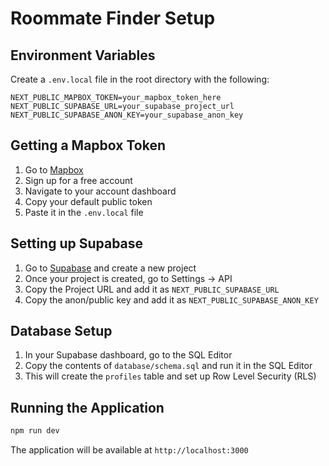 # Roommate Finder Setup

## Environment Variables

Create a `.env.local` file in the root directory with the following:

```
NEXT_PUBLIC_MAPBOX_TOKEN=your_mapbox_token_here
NEXT_PUBLIC_SUPABASE_URL=your_supabase_project_url
NEXT_PUBLIC_SUPABASE_ANON_KEY=your_supabase_anon_key
```

## Getting a Mapbox Token

1. Go to [Mapbox](https://www.mapbox.com/)
2. Sign up for a free account
3. Navigate to your account dashboard
4. Copy your default public token
5. Paste it in the `.env.local` file

## Setting up Supabase

1. Go to [Supabase](https://supabase.com/) and create a new project
2. Once your project is created, go to Settings → API
3. Copy the Project URL and add it as `NEXT_PUBLIC_SUPABASE_URL`
4. Copy the anon/public key and add it as `NEXT_PUBLIC_SUPABASE_ANON_KEY`

## Database Setup

1. In your Supabase dashboard, go to the SQL Editor
2. Copy the contents of `database/schema.sql` and run it in the SQL Editor
3. This will create the `profiles` table and set up Row Level Security (RLS)

## Running the Application

```bash
npm run dev
```

The application will be available at `http://localhost:3000` 